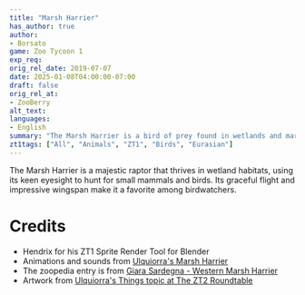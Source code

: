 ```yaml
---
title: "Marsh Harrier"
has_author: true
author: 
- Borsato
game: Zoo Tycoon 1
exp_req:
orig_rel_date: 2019-07-07
date: 2025-01-08T04:00:00-07:00
draft: false
orig_rel_at: 
- ZooBerry
alt_text: 
languages:
- English
summary: "The Marsh Harrier is a bird of prey found in wetlands and marshes across Europe and Asia."
zt1tags: ["All", "Animals", "ZT1", "Birds", "Eurasian"]
---
```


The Marsh Harrier is a majestic raptor that thrives in wetland habitats, using its keen eyesight to hunt for small mammals and birds. Its graceful flight and impressive wingspan make it a favorite among birdwatchers.

# Credits

- Hendrix for his ZT1 Sprite Render Tool for Blender  
- Animations and sounds from [Ulquiorra's Marsh Harrier](https://zt2downloadlibrary.fandom.com/wiki/Marsh_Harrier_(Ulquiorra))  
- The zoopedia entry is from [Giara Sardegna - Western Marsh Harrier](http://www.giarasardegna.it/en/content/western-marsh-harrier)  
- Artwork from [Ulquiorra's Things topic at The ZT2 Roundtable](https://thezt2roundtable.com/ulquiorra-39-s-things-t19189-s680.html)
